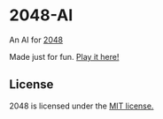 # 2048-AI
An AI for [2048](https://github.com/gabrielecirulli/2048)

Made just for fun. [Play it here!](http://tripplyons.github.io/2048/)

## License
2048 is licensed under the [MIT license.](https://github.com/gabrielecirulli/2048/blob/master/LICENSE.txt)
